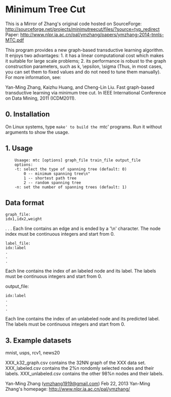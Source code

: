 Minimum Tree Cut
================

This is a Mirror of Zhang's original code hosted on SourceForge: http://sourceforge.net/projects/minimutreecut/files/?source=typ_redirect
Paper: http://www.nlpr.ia.ac.cn/pal/ymzhang/papers/ymzhang-2014-tnnls-MTC.pdf

This program provides a new graph-based transductive learning algorithm. It enjoys two advantages: 1. it has a linear computational cost which makes it suitable for large scale problems; 2. its performance is robust to the graph construction parameters, such as k, \epsilon, \sigma (Thus, in most cases, you can set them to fixed values and do not need to tune them manually). For more information, see:

Yan-Ming Zhang, Kaizhu Huang, and Cheng-Lin Liu. Fast graph-based transductive learning via minimum tree cut. In IEEE International Conference on Data Mining, 2011 (ICDM2011).


## 0. Installation

On Linux systems, type `make' to build the `mtc' programs. Run it without arguments to show the usage.

## 1. Usage
```
	Usaage: mtc [options] graph_file train_file output_file
	options:
	-t: select the type of spanning tree (default: 0)
		0 -- minimum spanning tree\n"
		1 -- shortest path tree
		2 -- random spanning tree
	-n: set the number of spanning trees (default: 1)
```

## Data format
```
graph_file:
idx1,idx2,weight
```
.
.
.
Each line contains an edge and is ended by a '\n' character. The node index must be continuous integers and start from 0.

```
label_file:
idx:label
.
.
.
```
Each line contains the index of an labeled node and its label. The labels must be continuous integers and start from 0.

output_file:
```
idx:label
.
.
.
```
Each line contains the index of an unlabeled node and its predicted label. The labels must be continuous integers and start from 0.

## 3. Example datasets

mnist, usps, rcv1, news20

XXX_k32_graph.csv contains the 32NN graph of the XXX data set.
XXX_labeled.csv contains the 2%n rondomly selected nodes and their labels.
XXX_unlabeled.csv contains the other 98%n nodes and their labels.




Yan-Ming Zhang (ymzhang1919@gmail.com)
Feb 22, 2013
Yan-Ming Zhang's homepage: http://www.nlpr.ia.ac.cn/pal/ymzhang/
